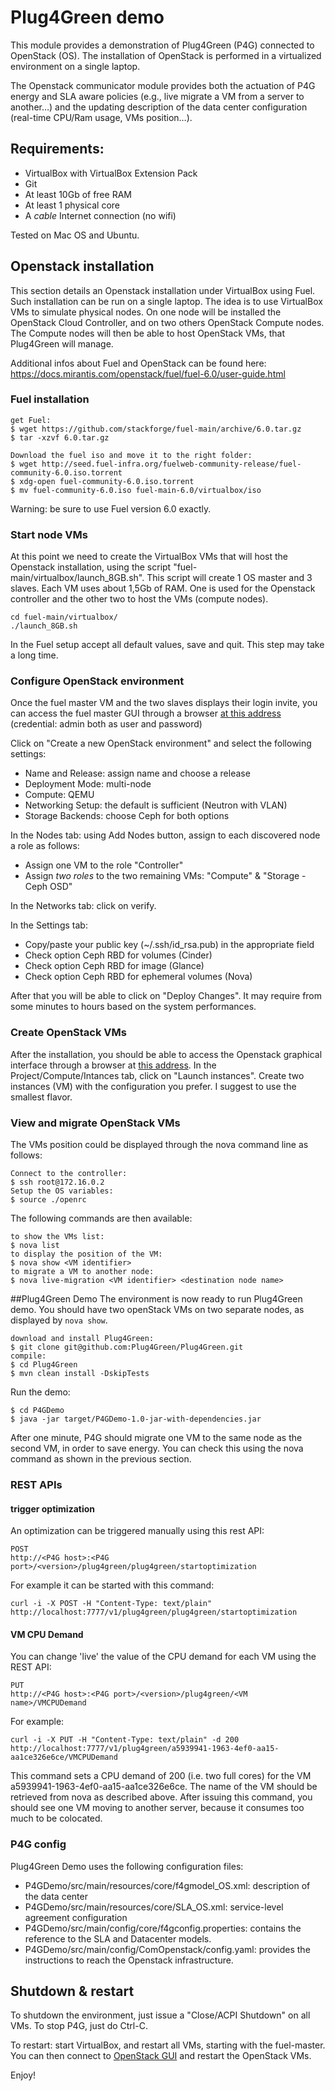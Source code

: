 # Plug4Green demo

This module provides a demonstration of Plug4Green (P4G) connected to OpenStack (OS). The installation of OpenStack is performed in a virtualized environment on a single laptop.

The Openstack communicator module provides both the actuation of P4G energy and SLA aware policies (e.g., live migrate a VM from a server to another…) and the updating description of the data center configuration (real-time CPU/Ram usage, VMs position…).

## Requirements:

- VirtualBox with VirtualBox Extension Pack
- Git 
- At least 10Gb of free RAM 
- At least 1 physical core
- A *cable* Internet connection (no wifi)

Tested on Mac OS and Ubuntu.

## Openstack installation
This section details an Openstack installation under VirtualBox using Fuel. Such installation can be run on a single laptop. The idea is to use VirtualBox VMs to simulate physical nodes. On one node will be installed the OpenStack Cloud Controller, and on two others OpenStack Compute nodes. The Compute nodes will then be able to host OpenStack VMs, that Plug4Green will manage.

Additional infos about Fuel and OpenStack can be found here:
https://docs.mirantis.com/openstack/fuel/fuel-6.0/user-guide.html

### Fuel installation

```
get Fuel:
$ wget https://github.com/stackforge/fuel-main/archive/6.0.tar.gz
$ tar -xzvf 6.0.tar.gz

Download the fuel iso and move it to the right folder:
$ wget http://seed.fuel-infra.org/fuelweb-community-release/fuel-community-6.0.iso.torrent
$ xdg-open fuel-community-6.0.iso.torrent
$ mv fuel-community-6.0.iso fuel-main-6.0/virtualbox/iso

```

Warning: be sure to use Fuel version 6.0 exactly.

### Start node VMs

At this point we need to create the VirtualBox VMs that will host the Openstack installation, using the script "fuel-main/virtualbox/launch_8GB.sh".
This script will create 1 OS master and 3 slaves. Each VM uses about 1,5Gb of RAM. One is used for the Openstack controller and the other two to host the VMs (compute nodes).

```
cd fuel-main/virtualbox/
./launch_8GB.sh 
```

In the Fuel setup accept all default values, save and quit. This step may take a long time.

### Configure OpenStack environment

Once the fuel master VM and the two slaves displays their login invite, you can access the fuel master GUI through a browser [at this address](http://10.20.0.2:8000) (credential: admin both as user and password)

Click on "Create a new OpenStack environment" and select the following settings:

- Name and Release: assign name and choose a release
- Deployment Mode: multi-node
- Compute: QEMU
- Networking Setup: the default is sufficient (Neutron with VLAN)
- Storage Backends: choose Ceph for both options

In the Nodes tab:
using Add Nodes button, assign to each discovered node a role as follows:

- Assign one VM to the role "Controller"
- Assign *two roles* to the two remaining VMs: "Compute" & "Storage - Ceph OSD"

In the Networks tab: click on verify.

In the Settings tab:

- Copy/paste your public key (~/.ssh/id_rsa.pub) in the appropriate field
- Check option Ceph RBD for volumes (Cinder)
- Check option Ceph RBD for image (Glance)
- Check option Ceph RBD for ephemeral volumes (Nova)


After that you will be able to click on "Deploy Changes". It may require from some minutes to hours based on the system performances.

### Create OpenStack VMs

After the installation, you should be able to access the Openstack graphical interface through a browser at [this address](http://172.16.0.2).
In the Project/Compute/Intances tab, click on "Launch instances".
Create two instances (VM) with the configuration you prefer. I suggest to use the smallest flavor.

### View and migrate OpenStack VMs

The VMs position could be displayed through the nova command line as follows:

```
Connect to the controller: 
$ ssh root@172.16.0.2
Setup the OS variables: 
$ source ./openrc
```

The following commands are then available:
```
to show the VMs list:
$ nova list
to display the position of the VM:
$ nova show <VM identifier>
to migrate a VM to another node: 
$ nova live-migration <VM identifier> <destination node name>
```

##Plug4Green Demo
The environment is now ready to run Plug4Green demo. You should have two openStack VMs on two separate nodes, as displayed by `nova show`. 

```
download and install Plug4Green:
$ git clone git@github.com:Plug4Green/Plug4Green.git
compile:
$ cd Plug4Green
$ mvn clean install -DskipTests
```

Run the demo:

```
$ cd P4GDemo
$ java -jar target/P4GDemo-1.0-jar-with-dependencies.jar
```

After one minute, P4G should migrate one VM to the same node as the second VM, in order to save energy. You can check this using the nova command as shown in the previous section.


### REST APIs

#### trigger optimization

An optimization can be triggered manually using this rest API:

```
POST
http://<P4G host>:<P4G port>/<version>/plug4green/plug4green/startoptimization
```

For example it can be started with this command:

```
curl -i -X POST -H "Content-Type: text/plain" http://localhost:7777/v1/plug4green/plug4green/startoptimization
```

#### VM CPU Demand

You can change 'live' the value of the CPU demand for each VM using the REST API:

```
PUT
http://<P4G host>:<P4G port>/<version>/plug4green/<VM name>/VMCPUDemand
```

For example:

```
curl -i -X PUT -H "Content-Type: text/plain" -d 200 http://localhost:7777/v1/plug4green/a5939941-1963-4ef0-aa15-aa1ce326e6ce/VMCPUDemand
```

This command sets a CPU demand of 200 (i.e. two full cores) for the VM a5939941-1963-4ef0-aa15-aa1ce326e6ce.
The name of the VM should be retrieved from nova as described above.
After issuing this command, you should see one VM moving to another server, because it consumes too much to be colocated.


### P4G config

Plug4Green Demo uses the following configuration files:

- P4GDemo/src/main/resources/core/f4gmodel_OS.xml: description of the data center
- P4GDemo/src/main/resources/core/SLA_OS.xml: service-level agreement configuration
- P4GDemo/src/main/config/core/f4gconfig.properties: contains the reference to the SLA and Datacenter models.
- P4GDemo/src/main/config/ComOpenstack/config.yaml: provides the instructions to reach the Openstack infrastructure.

## Shutdown & restart

To shutdown the environment, just issue a "Close/ACPI Shutdown" on all VMs.
To stop P4G, just do Ctrl-C.

To restart: start VirtualBox, and restart all VMs, starting with the fuel-master. You can then connect to [OpenStack GUI](http://172.16.0.2) and restart the OpenStack VMs.

Enjoy!

